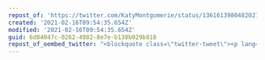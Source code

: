 ```yaml
---
repost_of: 'https://twitter.com/KatyMontgomerie/status/1361613980482027522'
created: '2021-02-16T09:54:35.654Z'
modified: '2021-02-16T09:54:35.654Z'
guid: 6d84047c-0262-4982-8e7e-b138b029b818
repost_of_oembed_twitter: "<blockquote class=\"twitter-tweet\"><p lang=\"en\" dir=\"ltr\">How many of the bigger GC people who write for mainstream UK news believe in some kind of George Soros / big pharma conspiracy theory about trans people? It&#39;s really not rare is it <a href=\"https://t.co/NEgbfiZtL5\">https://t.co/NEgbfiZtL5</a></p>&mdash; Katy Montgomerie \U0001F997 (@KatyMontgomerie) <a href=\"https://twitter.com/KatyMontgomerie/status/1361613980482027522?ref_src=twsrc%5Etfw\">February 16, 2021</a></blockquote>\n<script async src=\"https://platform.twitter.com/widgets.js\" charset=\"utf-8\"></script>\n"
---
```

 

